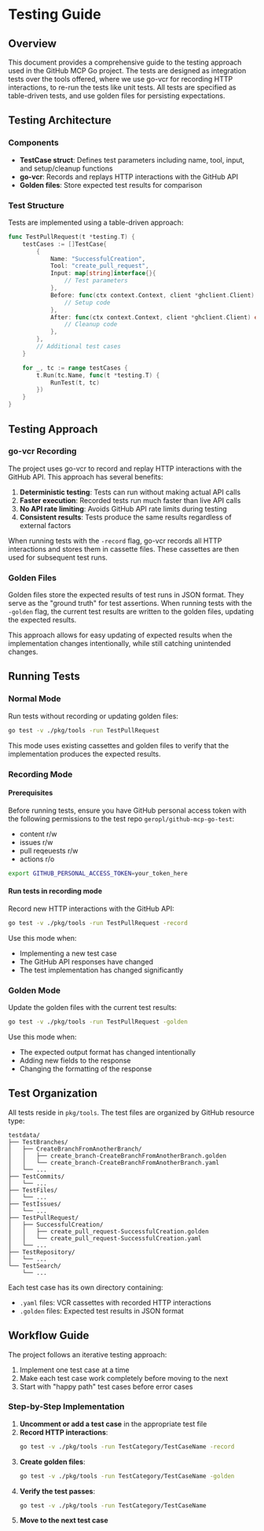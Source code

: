 # Testing Guide

## Overview

This document provides a comprehensive guide to the testing approach used in the GitHub MCP Go project. The tests are designed as integration tests over the tools offered, where we use go-vcr for recording HTTP interactions, to re-run the tests like unit tests.
All tests are specified as table-driven tests, and use golden files for persisting expectations.

## Testing Architecture

### Components

- **TestCase struct**: Defines test parameters including name, tool, input, and setup/cleanup functions
- **go-vcr**: Records and replays HTTP interactions with the GitHub API
- **Golden files**: Store expected test results for comparison

### Test Structure

Tests are implemented using a table-driven approach:

```go
func TestPullRequest(t *testing.T) {
    testCases := []TestCase{
        {
            Name: "SuccessfulCreation",
            Tool: "create_pull_request",
            Input: map[string]interface{}{
                // Test parameters
            },
            Before: func(ctx context.Context, client *ghclient.Client) error {
                // Setup code
            },
            After: func(ctx context.Context, client *ghclient.Client) error {
                // Cleanup code
            },
        },
        // Additional test cases
    }

    for _, tc := range testCases {
        t.Run(tc.Name, func(t *testing.T) {
            RunTest(t, tc)
        })
    }
}
```

## Testing Approach

### go-vcr Recording

The project uses go-vcr to record and replay HTTP interactions with the GitHub API. This approach has several benefits:

1. **Deterministic testing**: Tests can run without making actual API calls
2. **Faster execution**: Recorded tests run much faster than live API calls
3. **No API rate limiting**: Avoids GitHub API rate limits during testing
4. **Consistent results**: Tests produce the same results regardless of external factors

When running tests with the `-record` flag, go-vcr records all HTTP interactions and stores them in cassette files. These cassettes are then used for subsequent test runs.

### Golden Files

Golden files store the expected results of test runs in JSON format. They serve as the "ground truth" for test assertions. When running tests with the `-golden` flag, the current test results are written to the golden files, updating the expected results.

This approach allows for easy updating of expected results when the implementation changes intentionally, while still catching unintended changes.

## Running Tests

### Normal Mode

Run tests without recording or updating golden files:

```bash
go test -v ./pkg/tools -run TestPullRequest
```

This mode uses existing cassettes and golden files to verify that the implementation produces the expected results.

### Recording Mode

#### Prerequisites

Before running tests, ensure you have GitHub personal access token with the following permissions to the test repo `geropl/github-mcp-go-test`:
 - content r/w
 - issues r/w
 - pull reqeuests r/w
 - actions r/o

```bash
export GITHUB_PERSONAL_ACCESS_TOKEN=your_token_here
```

#### Run tests in recording mode

Record new HTTP interactions with the GitHub API:

```bash
go test -v ./pkg/tools -run TestPullRequest -record
```

Use this mode when:
- Implementing a new test case
- The GitHub API responses have changed
- The test implementation has changed significantly

### Golden Mode

Update the golden files with the current test results:

```bash
go test -v ./pkg/tools -run TestPullRequest -golden
```

Use this mode when:
- The expected output format has changed intentionally
- Adding new fields to the response
- Changing the formatting of the response

## Test Organization

All tests reside in `pkg/tools`. The test files are organized by GitHub resource type:

```
testdata/
├── TestBranches/
│   ├── CreateBranchFromAnotherBranch/
│   │   ├── create_branch-CreateBranchFromAnotherBranch.golden
│   │   └── create_branch-CreateBranchFromAnotherBranch.yaml
│   └── ...
├── TestCommits/
│   └── ...
├── TestFiles/
│   └── ...
├── TestIssues/
│   └── ...
├── TestPullRequest/
│   ├── SuccessfulCreation/
│   │   ├── create_pull_request-SuccessfulCreation.golden
│   │   └── create_pull_request-SuccessfulCreation.yaml
│   └── ...
├── TestRepository/
│   └── ...
└── TestSearch/
    └── ...
```

Each test case has its own directory containing:
- `.yaml` files: VCR cassettes with recorded HTTP interactions
- `.golden` files: Expected test results in JSON format

## Workflow Guide

The project follows an iterative testing approach:

1. Implement one test case at a time
2. Make each test case work completely before moving to the next
3. Start with "happy path" test cases before error cases

### Step-by-Step Implementation

1. **Uncomment or add a test case** in the appropriate test file
2. **Record HTTP interactions**:
   ```bash
   go test -v ./pkg/tools -run TestCategory/TestCaseName -record
   ```
3. **Create golden files**:
   ```bash
   go test -v ./pkg/tools -run TestCategory/TestCaseName -golden
   ```
4. **Verify the test passes**:
   ```bash
   go test -v ./pkg/tools -run TestCategory/TestCaseName
   ```
5. **Move to the next test case**
